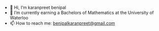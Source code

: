 - 👋 Hi, I’m karanpreet benipal
- 🌱 I’m currently earning a Bachelors of Mathematics at the University of Waterloo
- 📫 How to reach me: benipalkaranpreet@gmail.com
